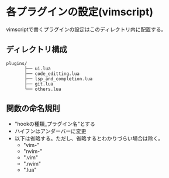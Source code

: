 # 各プラグインの設定(vimscript)
vimscriptで書くプラグインの設定はこのディレクトリ内に配置する。
## ディレクトリ構成
```
plugins/
       ├── ui.lua
       ├── code_editting.lua
       ├── lsp_and_completion.lua
       ├── git.lua
       └── others.lua
```
## 関数の命名規則
- "hookの種類_プラグイン名"とする
- ハイフンはアンダーバーに変更
- 以下は省略する。ただし、省略するとわかりづらい場合は除く。
  - "vim-"
  - "nvim-"
  - ".vim"
  - ".nvim"
  - ".lua"
